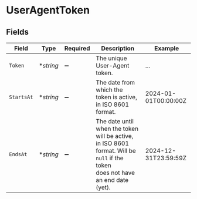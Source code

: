 # UserAgentToken


## Fields

| Field                                                                                                                          | Type                                                                                                                           | Required                                                                                                                       | Description                                                                                                                    | Example                                                                                                                        |
| ------------------------------------------------------------------------------------------------------------------------------ | ------------------------------------------------------------------------------------------------------------------------------ | ------------------------------------------------------------------------------------------------------------------------------ | ------------------------------------------------------------------------------------------------------------------------------ | ------------------------------------------------------------------------------------------------------------------------------ |
| `Token`                                                                                                                        | **string*                                                                                                                      | :heavy_minus_sign:                                                                                                             | The unique User-Agent token.                                                                                                   | ...                                                                                                                            |
| `StartsAt`                                                                                                                     | **string*                                                                                                                      | :heavy_minus_sign:                                                                                                             | The date from which the token is active, in ISO 8601 format.                                                                   | 2024-01-01T00:00:00Z                                                                                                           |
| `EndsAt`                                                                                                                       | **string*                                                                                                                      | :heavy_minus_sign:                                                                                                             | The date until when the token will be active, in ISO 8601 format. Will be `null` if the token<br/>does not have an end date (yet). | 2024-12-31T23:59:59Z                                                                                                           |